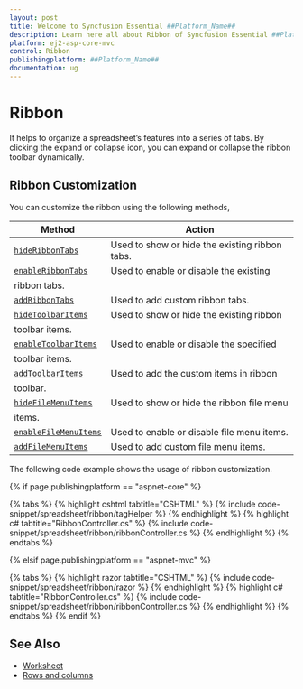 ```yaml
---
layout: post
title: Welcome to Syncfusion Essential ##Platform_Name##
description: Learn here all about Ribbon of Syncfusion Essential ##Platform_Name## widgets based on HTML5 and jQuery.
platform: ej2-asp-core-mvc
control: Ribbon
publishingplatform: ##Platform_Name##
documentation: ug
---
```



# Ribbon

It helps to organize a spreadsheet’s features into a series of tabs. By clicking the expand or collapse icon, you can expand or collapse the ribbon toolbar dynamically.

## Ribbon Customization

You can customize the ribbon using the following methods,

| Method | Action |
|-------|---------|
| [`hideRibbonTabs`](../api/spreadsheet/#hideribbontabs) | Used to show or hide the existing ribbon tabs. |
| [`enableRibbonTabs`](../api/spreadsheet/#enableribbontabs) | Used to enable or disable the existing
ribbon tabs. |
| [`addRibbonTabs`](../api/spreadsheet/#addribbontabs) | Used to add custom ribbon tabs. |
| [`hideToolbarItems`](../api/spreadsheet/#hidetoolbaritems) | Used to show or hide the existing ribbon
toolbar items. |
| [`enableToolbarItems`](../api/spreadsheet/#enabletoolbaritems) | Used to enable or disable the specified
toolbar items. |
| [`addToolbarItems`](../api/spreadsheet/#addtoolbaritems) | Used to add the custom items in ribbon
toolbar. |
| [`hideFileMenuItems`](../api/spreadsheet/#hidefilemenuitems) | Used to show or hide the ribbon file menu
items. |
| [`enableFileMenuItems`](../api/spreadsheet/#enablefilemenuitems) | Used to enable or disable file menu items. |
| [`addFileMenuItems`](../api/spreadsheet/#addfilemenuitems) | Used to add custom file menu items. |

The following code example shows the usage of ribbon customization.

{% if page.publishingplatform == "aspnet-core" %}

{% tabs %}
{% highlight cshtml tabtitle="CSHTML" %}
{% include code-snippet/spreadsheet/ribbon/tagHelper %}
{% endhighlight %}
{% highlight c# tabtitle="RibbonController.cs" %}
{% include code-snippet/spreadsheet/ribbon/ribbonController.cs %}
{% endhighlight %}
{% endtabs %}

{% elsif page.publishingplatform == "aspnet-mvc" %}

{% tabs %}
{% highlight razor tabtitle="CSHTML" %}
{% include code-snippet/spreadsheet/ribbon/razor %}
{% endhighlight %}
{% highlight c# tabtitle="RibbonController.cs" %}
{% include code-snippet/spreadsheet/ribbon/ribbonController.cs %}
{% endhighlight %}
{% endtabs %}
{% endif %}



## See Also

* [Worksheet](./worksheet)
* [Rows and columns](./rows-and-columns)
